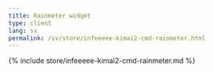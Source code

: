 ```yaml
---
title: Rainmeter widget
type: client
lang: sv
permalink: /sv/store/infeeeee-kimai2-cmd-rainmeter.html
---
```


{% include store/infeeeee-kimai2-cmd-rainmeter.md %}
